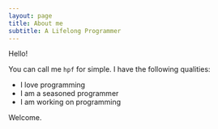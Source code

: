 ```yaml
---
layout: page
title: About me
subtitle: A Lifelong Programmer
---
```


Hello! 

You can call me `hpf` for simple. I have the following qualities:

- I love programming
- I am a seasoned programmer
- I am working on programming

Welcome.

